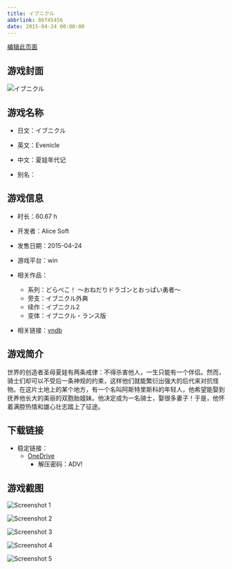 ```yaml
---
title: イブニクル
abbrlink: 86f45456
date: 2015-04-24 00:00:00
---
```

[编辑此页面](https://github.com/ACG-3/ADV3-source/blob/main/source/_posts/games/%E3%82%A4%E3%83%96%E3%83%8B%E3%82%AF%E3%83%AB.md)

## 游戏封面

![イブニクル](https://pan.timero.xyz/onedrive/img_lib_001/%E3%82%A4%E3%83%96%E3%83%8B%E3%82%AF%E3%83%AB_cover.avif)


## 游戏名称

- 日文：イブニクル
- 英文：Evenicle
- 中文：夏娃年代记

- 别名：


## 游戏信息

- 时长：60.67 h
- 开发者：Alice Soft
- 发售日期：2015-04-24
- 游戏平台：win
- 相关作品：
   - 系列：どらぺこ！ ～おねだりドラゴンとおっぱい勇者～
   - 旁支：イブニクル外典
   - 续作：イブニクル2
   - 变体：イブニクル・ランス版

- 相关链接：[vndb](https://vndb.org/v16640)


## 游戏简介

世界的创造者圣母夏娃有两条戒律：不得杀害他人，一生只能有一个伴侣。然而，骑士们却可以不受后一条神规的约束，这样他们就能繁衍出强大的后代来对抗怪物。在这片土地上的某个地方，有一个名叫阿斯特里斯科的年轻人，他希望能娶到抚养他长大的美丽的双胞胎姐妹。他决定成为一名骑士，娶很多妻子！于是，他怀着满腔热情和雄心壮志踏上了征途。




## 下载链接

- 稳定链接：
    - [OneDrive](https://pan.timero.xyz/onedrive/adv_lib_001/%E3%82%A4%E3%83%96%E3%83%8B%E3%82%AF%E3%83%AB)
        - 解压密码：ADV!



## 游戏截图


![Screenshot 1](https://pan.timero.xyz/onedrive/img_lib_001/%E3%82%A4%E3%83%96%E3%83%8B%E3%82%AF%E3%83%AB_Screenshot_1.avif)

![Screenshot 2](https://pan.timero.xyz/onedrive/img_lib_001/%E3%82%A4%E3%83%96%E3%83%8B%E3%82%AF%E3%83%AB_Screenshot_2.avif)

![Screenshot 3](https://pan.timero.xyz/onedrive/img_lib_001/%E3%82%A4%E3%83%96%E3%83%8B%E3%82%AF%E3%83%AB_Screenshot_3.avif)

![Screenshot 4](https://pan.timero.xyz/onedrive/img_lib_001/%E3%82%A4%E3%83%96%E3%83%8B%E3%82%AF%E3%83%AB_Screenshot_4.avif)

![Screenshot 5](https://pan.timero.xyz/onedrive/img_lib_001/%E3%82%A4%E3%83%96%E3%83%8B%E3%82%AF%E3%83%AB_Screenshot_5.avif)

